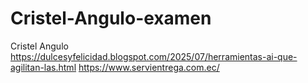 # Cristel-Angulo-examen

Cristel Angulo
https://dulcesyfelicidad.blogspot.com/2025/07/herramientas-ai-que-agilitan-las.html
https://www.servientrega.com.ec/
